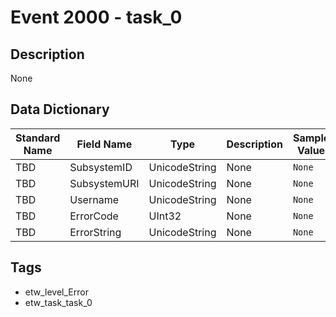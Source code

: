 # Event 2000 - task_0

## Description
None

## Data Dictionary
|Standard Name|Field Name|Type|Description|Sample Value|
|---|---|---|---|---|
|TBD|SubsystemID|UnicodeString|None|`None`|
|TBD|SubsystemURI|UnicodeString|None|`None`|
|TBD|Username|UnicodeString|None|`None`|
|TBD|ErrorCode|UInt32|None|`None`|
|TBD|ErrorString|UnicodeString|None|`None`|

## Tags
* etw_level_Error
* etw_task_task_0